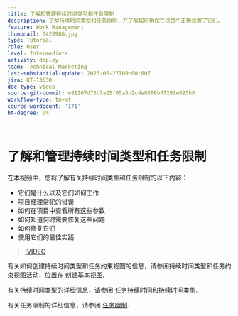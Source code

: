 ```yaml
---
title: 了解和管理持续时间类型和任务限制
description: 了解持续时间类型和任务限制，并了解如何确保在项目中正确设置了它们。
feature: Work Management
thumbnail: 3420986.jpg
type: Tutorial
role: User
level: Intermediate
activity: deploy
team: Technical Marketing
last-substantial-update: 2023-06-27T00:00:00Z
jira: KT-13530
doc-type: video
source-git-commit: e91207d73b7a25f05a5b2cde0606b57291e695b0
workflow-type: tm+mt
source-wordcount: '171'
ht-degree: 0%

---
```


# 了解和管理持续时间类型和任务限制

在本视频中，您将了解有关持续时间类型和任务限制的以下内容：

* 它们是什么以及它们如何工作
* 项目经理常犯的错误
* 如何在项目中查看所有这些参数
* 如何知道何时需要修复这些问题
* 如何修复它们
* 使用它们的最佳实践


>[!VIDEO](https://video.tv.adobe.com/v/3420986/?quality=12&learn=on)


有关如何创建持续时间类型和任务约束视图的信息，请参阅持续时间类型和任务约束视图活动，位置在 [创建基本视图](https://experienceleague.adobe.com/docs/workfront-learn/tutorials-workfront/reporting/basic-reporting/create-a-basic-view.html?lang=en).

有关持续时间类型的详细信息，请参阅 [任务持续时间和持续时间类型](https://experienceleague.adobe.com/docs/workfront/using/manage-work/tasks/task-duration-and-duration-types/task-duration-duration-type.html?lang=en).

有关任务限制的详细信息，请参阅 [任务限制](https://experienceleague.adobe.com/docs/workfront/using/manage-work/tasks/task-constraints/task-constraints.html?lang=en).


